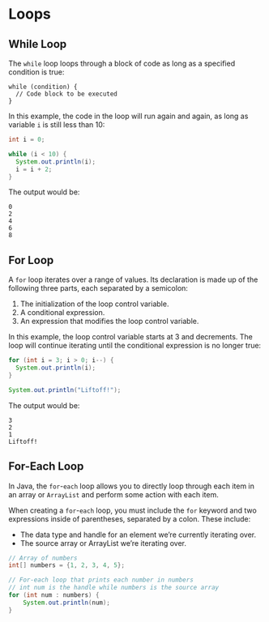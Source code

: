 # Loops

## While Loop

The `while` loop loops through a block of code as long as a specified condition is true:

```pseudo
while (condition) {
  // Code block to be executed
}
```

In this example, the code in the loop will run again and again, as long as variable `i` is still less than 10:

```java
int i = 0;

while (i < 10) {
  System.out.println(i);
  i = i + 2;
}
```

The output would be:

```shell
0
2
4
6
8
```

## For Loop

A `for` loop iterates over a range of values. Its declaration is made up of the following three parts, each separated by a semicolon:

1. The initialization of the loop control variable.
2. A conditional expression.
3. An expression that modifies the loop control variable.

In this example, the loop control variable starts at 3 and decrements. The loop will continue iterating until the conditional expression is no longer true:

```java
for (int i = 3; i > 0; i--) {
  System.out.println(i);
}

System.out.println("Liftoff!");
```

The output would be:

```shell
3
2
1
Liftoff!
```

## For-Each Loop

In Java, the `for`-`each` loop allows you to directly loop through each item in an array or `ArrayList` and perform some action with each item.

When creating a `for`-`each` loop, you must include the `for` keyword and two expressions inside of parentheses, separated by a colon. These include:

- The data type and handle for an element we’re currently iterating over.
- The source array or ArrayList we’re iterating over.

```java
// Array of numbers
int[] numbers = {1, 2, 3, 4, 5};

// For-each loop that prints each number in numbers
// int num is the handle while numbers is the source array
for (int num : numbers) {
    System.out.println(num);
}
```